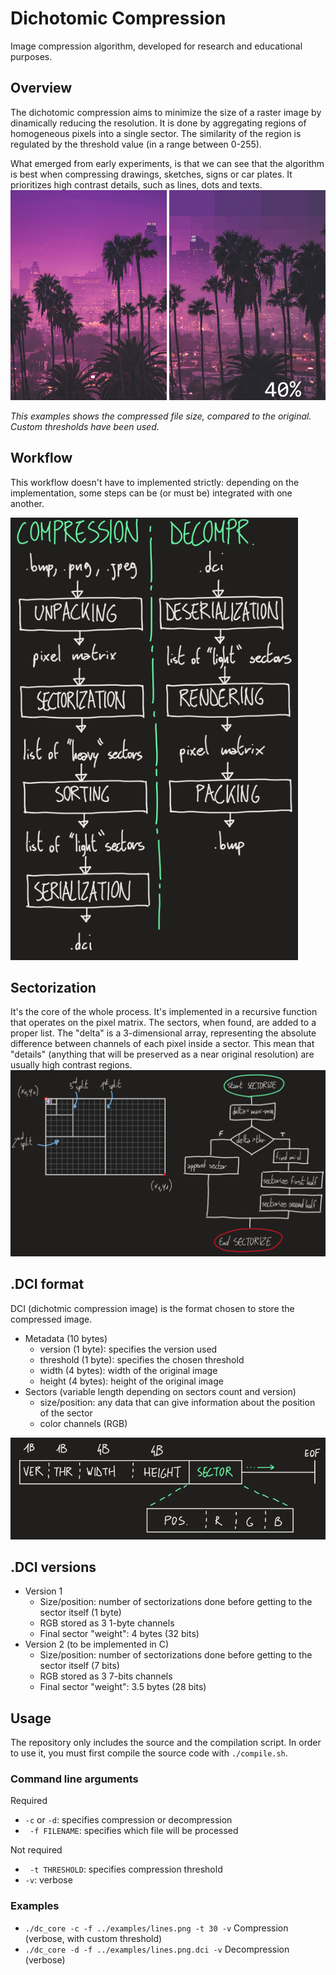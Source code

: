 # Dichotomic Compression
Image compression algorithm, developed for research and educational purposes.

## Overview
The dichotomic compression aims to minimize the size of a raster image by dinamically reducing the resolution. It is done by aggregating regions of homogeneous pixels into a single sector. The similarity of the region is regulated by the threshold value (in a range between 0-255).

What emerged from early experiments, is that we can see that the algorithm is best when compressing drawings, sketches, signs or car plates. It prioritizes high contrast details, such as lines, dots and texts.
![animation](docs/examples.gif)

<i>This examples shows the compressed file size, compared to the original. Custom thresholds have been used.</i>

## Workflow
This workflow doesn't have to implemented strictly: depending on the implementation, some steps can be (or must be) integrated with one another.

![workflow](docs/workflow.png)

## Sectorization
It's the core of the whole process. It's implemented in a recursive function that operates on the pixel matrix. The sectors, when found, are added to a proper list.
The "delta" is a 3-dimensional array, representing the absolute difference between channels of each pixel inside a sector. This mean that "details" (anything that will be preserved as a near original resolution) are usually high contrast regions.
![sectorization](docs/sectorization.png)

## .DCI format
DCI (dichotmic compression image) is the format chosen to store the compressed image.
- Metadata (10 bytes)
  - version (1 byte): specifies the version used
  - threshold (1 byte): specifies the chosen threshold
  - width (4 bytes): width of the original image
  - height (4 bytes): height of the original image
- Sectors (variable length depending on sectors count and version)
  - size/position: any data that can give information about the position of the sector
  - color channels (RGB)

![format](docs/format.png)

## .DCI versions
- Version 1
  - Size/position: number of sectorizations done before getting to the sector itself (1 byte)
  - RGB stored as 3 1-byte channels
  - Final sector "weight": 4 bytes (32 bits)
- Version 2 (to be implemented in C)
  - Size/position: number of sectorizations done before getting to the sector itself (7 bits)
  - RGB stored as 3 7-bits channels
  - Final sector "weight": 3.5 bytes (28 bits)

## Usage
The repository only includes the source and the compilation script. In order to use it, you must first compile the source code with `./compile.sh`.

### Command line arguments
Required
- ` -c ` or ` -d `: specifies compression or decompression
- ` -f FILENAME`: specifies which file will be processed

Not required
- ` -t THRESHOLD`: specifies compression threshold
- ` -v `: verbose

### Examples
- ` ./dc_core -c -f ../examples/lines.png -t 30 -v ` Compression (verbose, with custom threshold)
- ` ./dc_core -d -f ../examples/lines.png.dci -v ` Decompression (verbose)
